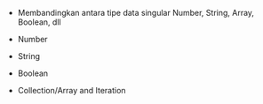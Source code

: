 
- Membandingkan antara tipe data singular Number, String, Array, Boolean, dll

- Number
- String
- Boolean
- Collection/Array and Iteration
